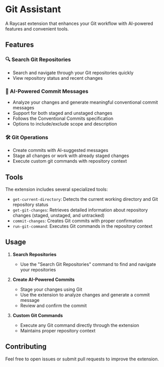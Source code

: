 # Git Assistant

A Raycast extension that enhances your Git workflow with AI-powered features and convenient tools.

## Features

### 🔍 Search Git Repositories
- Search and navigate through your Git repositories quickly
- View repository status and recent changes

### 🤖 AI-Powered Commit Messages
- Analyze your changes and generate meaningful conventional commit messages
- Support for both staged and unstaged changes
- Follows the Conventional Commits specification
- Options to include/exclude scope and description

### 🛠️ Git Operations
- Create commits with AI-suggested messages
- Stage all changes or work with already staged changes
- Execute custom git commands with repository context

## Tools

The extension includes several specialized tools:

- `get-current-directory`: Detects the current working directory and Git repository status
- `get-git-changes`: Retrieves detailed information about repository changes (staged, unstaged, and untracked)
- `commit-changes`: Creates Git commits with proper confirmation
- `run-git-command`: Executes Git commands in the repository context

## Usage

1. **Search Repositories**
   - Use the "Search Git Repositories" command to find and navigate your repositories

2. **Create AI-Powered Commits**
   - Stage your changes using Git
   - Use the extension to analyze changes and generate a commit message
   - Review and confirm the commit

3. **Custom Git Commands**
   - Execute any Git command directly through the extension
   - Maintains proper repository context

## Contributing

Feel free to open issues or submit pull requests to improve the extension.